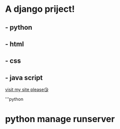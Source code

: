 # **A django priject!**

## - python
## - html
## - css
## - java script

[visit my site please😘](hamidpromax.ir)

'''python
# python manage runserver

